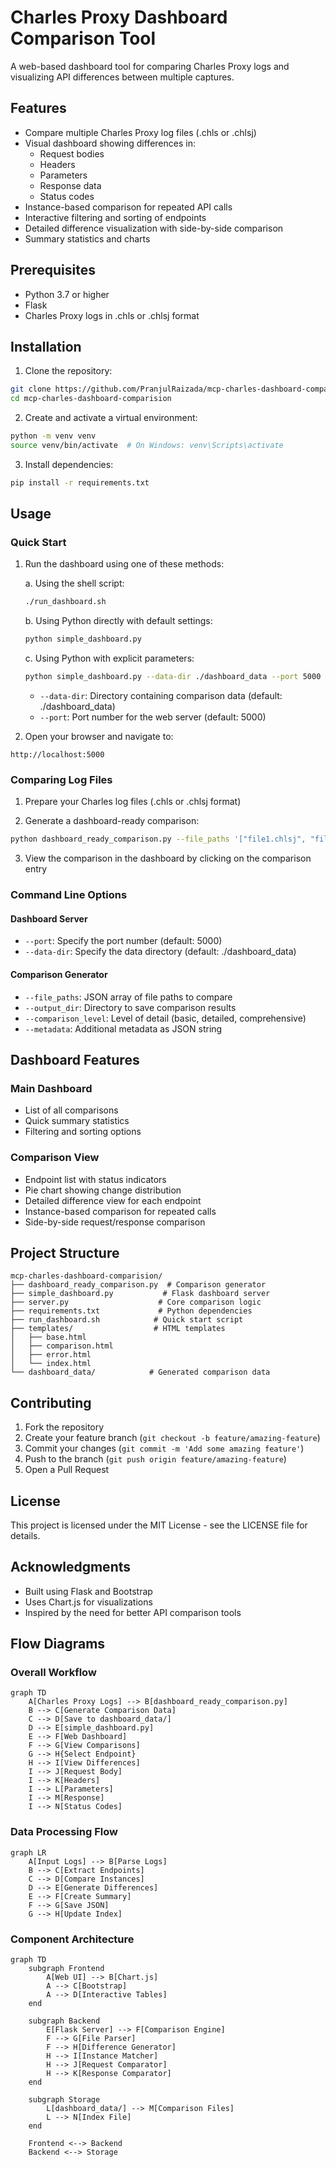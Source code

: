 # Charles Proxy Dashboard Comparison Tool

A web-based dashboard tool for comparing Charles Proxy logs and visualizing API differences between multiple captures.

## Features

- Compare multiple Charles Proxy log files (.chls or .chlsj)
- Visual dashboard showing differences in:
  - Request bodies
  - Headers
  - Parameters
  - Response data
  - Status codes
- Instance-based comparison for repeated API calls
- Interactive filtering and sorting of endpoints
- Detailed difference visualization with side-by-side comparison
- Summary statistics and charts

## Prerequisites

- Python 3.7 or higher
- Flask
- Charles Proxy logs in .chls or .chlsj format

## Installation

1. Clone the repository:
```bash
git clone https://github.com/PranjulRaizada/mcp-charles-dashboard-comparision.git
cd mcp-charles-dashboard-comparision
```

2. Create and activate a virtual environment:
```bash
python -m venv venv
source venv/bin/activate  # On Windows: venv\Scripts\activate
```

3. Install dependencies:
```bash
pip install -r requirements.txt
```

## Usage

### Quick Start

1. Run the dashboard using one of these methods:

   a. Using the shell script:
   ```bash
   ./run_dashboard.sh
   ```

   b. Using Python directly with default settings:
   ```bash
   python simple_dashboard.py
   ```

   c. Using Python with explicit parameters:
   ```bash
   python simple_dashboard.py --data-dir ./dashboard_data --port 5000
   ```
   - `--data-dir`: Directory containing comparison data (default: ./dashboard_data)
   - `--port`: Port number for the web server (default: 5000)

2. Open your browser and navigate to:
```
http://localhost:5000
```

### Comparing Log Files

1. Prepare your Charles log files (.chls or .chlsj format)

2. Generate a dashboard-ready comparison:
```bash
python dashboard_ready_comparison.py --file_paths '["file1.chlsj", "file2.chlsj"]' --output_dir "./dashboard_data"
```

3. View the comparison in the dashboard by clicking on the comparison entry

### Command Line Options

#### Dashboard Server
- `--port`: Specify the port number (default: 5000)
- `--data-dir`: Specify the data directory (default: ./dashboard_data)

#### Comparison Generator
- `--file_paths`: JSON array of file paths to compare
- `--output_dir`: Directory to save comparison results
- `--comparison_level`: Level of detail (basic, detailed, comprehensive)
- `--metadata`: Additional metadata as JSON string

## Dashboard Features

### Main Dashboard
- List of all comparisons
- Quick summary statistics
- Filtering and sorting options

### Comparison View
- Endpoint list with status indicators
- Pie chart showing change distribution
- Detailed difference view for each endpoint
- Instance-based comparison for repeated calls
- Side-by-side request/response comparison

## Project Structure

```
mcp-charles-dashboard-comparision/
├── dashboard_ready_comparison.py  # Comparison generator
├── simple_dashboard.py           # Flask dashboard server
├── server.py                    # Core comparison logic
├── requirements.txt             # Python dependencies
├── run_dashboard.sh            # Quick start script
├── templates/                  # HTML templates
│   ├── base.html
│   ├── comparison.html
│   ├── error.html
│   └── index.html
└── dashboard_data/            # Generated comparison data
```

## Contributing

1. Fork the repository
2. Create your feature branch (`git checkout -b feature/amazing-feature`)
3. Commit your changes (`git commit -m 'Add some amazing feature'`)
4. Push to the branch (`git push origin feature/amazing-feature`)
5. Open a Pull Request

## License

This project is licensed under the MIT License - see the LICENSE file for details.

## Acknowledgments

- Built using Flask and Bootstrap
- Uses Chart.js for visualizations
- Inspired by the need for better API comparison tools

## Flow Diagrams

### Overall Workflow
```mermaid
graph TD
    A[Charles Proxy Logs] --> B[dashboard_ready_comparison.py]
    B --> C[Generate Comparison Data]
    C --> D[Save to dashboard_data/]
    D --> E[simple_dashboard.py]
    E --> F[Web Dashboard]
    F --> G[View Comparisons]
    G --> H{Select Endpoint}
    H --> I[View Differences]
    I --> J[Request Body]
    I --> K[Headers]
    I --> L[Parameters]
    I --> M[Response]
    I --> N[Status Codes]
```

### Data Processing Flow
```mermaid
graph LR
    A[Input Logs] --> B[Parse Logs]
    B --> C[Extract Endpoints]
    C --> D[Compare Instances]
    D --> E[Generate Differences]
    E --> F[Create Summary]
    F --> G[Save JSON]
    G --> H[Update Index]
```

### Component Architecture
```mermaid
graph TD
    subgraph Frontend
        A[Web UI] --> B[Chart.js]
        A --> C[Bootstrap]
        A --> D[Interactive Tables]
    end
    
    subgraph Backend
        E[Flask Server] --> F[Comparison Engine]
        F --> G[File Parser]
        F --> H[Difference Generator]
        H --> I[Instance Matcher]
        H --> J[Request Comparator]
        H --> K[Response Comparator]
    end
    
    subgraph Storage
        L[dashboard_data/] --> M[Comparison Files]
        L --> N[Index File]
    end
    
    Frontend <--> Backend
    Backend <--> Storage
``` 
